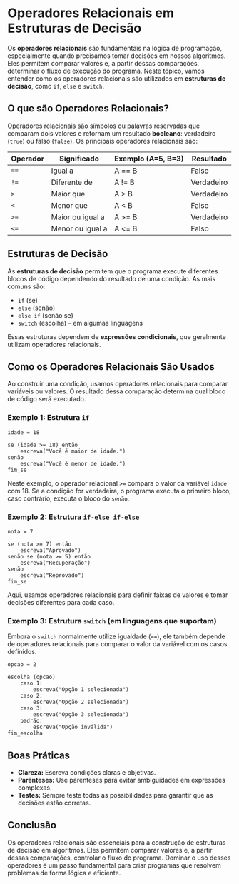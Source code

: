 # Operadores Relacionais em Estruturas de Decisão

Os **operadores relacionais** são fundamentais na lógica de programação, especialmente quando precisamos tomar decisões em nossos algoritmos. Eles permitem comparar valores e, a partir dessas comparações, determinar o fluxo de execução do programa. Neste tópico, vamos entender como os operadores relacionais são utilizados em **estruturas de decisão**, como `if`, `else` e `switch`.

## O que são Operadores Relacionais?

Operadores relacionais são símbolos ou palavras reservadas que comparam dois valores e retornam um resultado **booleano**: verdadeiro (`true`) ou falso (`false`). Os principais operadores relacionais são:

| Operador | Significado           | Exemplo (A=5, B=3) | Resultado |
|----------|----------------------|--------------------|-----------|
| `==`     | Igual a              | A == B             | Falso     |
| `!=`     | Diferente de         | A != B             | Verdadeiro|
| `>`      | Maior que            | A > B              | Verdadeiro|
| `<`      | Menor que            | A < B              | Falso     |
| `>=`     | Maior ou igual a     | A >= B             | Verdadeiro|
| `<=`     | Menor ou igual a     | A <= B             | Falso     |

## Estruturas de Decisão

As **estruturas de decisão** permitem que o programa execute diferentes blocos de código dependendo do resultado de uma condição. As mais comuns são:

- `if` (se)
- `else` (senão)
- `else if` (senão se)
- `switch` (escolha) – em algumas linguagens

Essas estruturas dependem de **expressões condicionais**, que geralmente utilizam operadores relacionais.

## Como os Operadores Relacionais São Usados

Ao construir uma condição, usamos operadores relacionais para comparar variáveis ou valores. O resultado dessa comparação determina qual bloco de código será executado.

### Exemplo 1: Estrutura `if`

```pseudocode
idade = 18

se (idade >= 18) então
    escreva("Você é maior de idade.")
senão
    escreva("Você é menor de idade.")
fim_se
```

Neste exemplo, o operador relacional `>=` compara o valor da variável `idade` com 18. Se a condição for verdadeira, o programa executa o primeiro bloco; caso contrário, executa o bloco do `senão`.

### Exemplo 2: Estrutura `if-else if-else`

```pseudocode
nota = 7

se (nota >= 7) então
    escreva("Aprovado")
senão se (nota >= 5) então
    escreva("Recuperação")
senão
    escreva("Reprovado")
fim_se
```

Aqui, usamos operadores relacionais para definir faixas de valores e tomar decisões diferentes para cada caso.

### Exemplo 3: Estrutura `switch` (em linguagens que suportam)

Embora o `switch` normalmente utilize igualdade (`==`), ele também depende de operadores relacionais para comparar o valor da variável com os casos definidos.

```pseudocode
opcao = 2

escolha (opcao)
    caso 1:
        escreva("Opção 1 selecionada")
    caso 2:
        escreva("Opção 2 selecionada")
    caso 3:
        escreva("Opção 3 selecionada")
    padrão:
        escreva("Opção inválida")
fim_escolha
```

## Boas Práticas

- **Clareza:** Escreva condições claras e objetivas.
- **Parênteses:** Use parênteses para evitar ambiguidades em expressões complexas.
- **Testes:** Sempre teste todas as possibilidades para garantir que as decisões estão corretas.

## Conclusão

Os operadores relacionais são essenciais para a construção de estruturas de decisão em algoritmos. Eles permitem comparar valores e, a partir dessas comparações, controlar o fluxo do programa. Dominar o uso desses operadores é um passo fundamental para criar programas que resolvem problemas de forma lógica e eficiente.